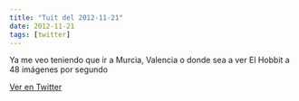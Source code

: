 ```yaml
---
title: "Tuit del 2012-11-21"
date: 2012-11-21
tags: [twitter]
---
```


Ya me veo teniendo que ir a Murcia, Valencia o donde sea a ver El Hobbit a 48 imágenes por segundo



[Ver en Twitter](https://twitter.com/i/web/status/271186434591965184)

